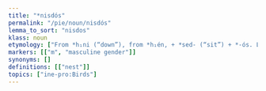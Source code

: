 ```yaml
---
title: "*nisdós"
permalink: "/pie/noun/nisdós"
lemma_to_sort: "nisdos"
klass: noun
etymology: ["From *h₁ni (“down”), from *h₁én, + *sed- (“sit”) + *-ós. Literally \"where [the bird] sits down\"."]
markers: [["m", "masculine gender"]]
synonyms: []
definitions: [["nest"]]
topics: ["ine-pro:Birds"]
---
```

